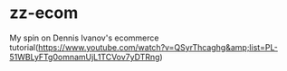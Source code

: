 # zz-ecom
My spin on Dennis Ivanov's ecommerce tutorial(https://www.youtube.com/watch?v=QSyrThcaghg&amp;list=PL-51WBLyFTg0omnamUjL1TCVov7yDTRng)
